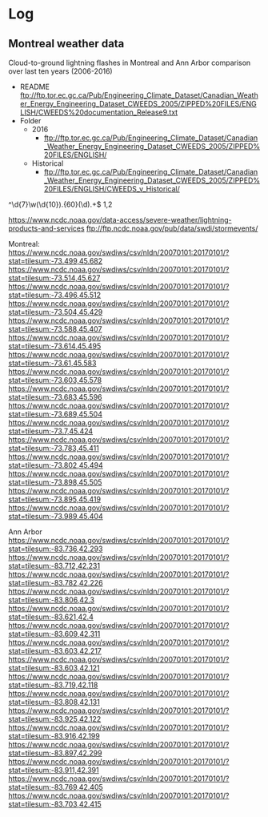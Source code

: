 # Log

## Montreal weather data

Cloud-to-ground lightning flashes in Montreal and Ann Arbor comparison over last ten years (2006-2016)

- README
ftp://ftp.tor.ec.gc.ca/Pub/Engineering_Climate_Dataset/Canadian_Weather_Energy_Engineering_Dataset_CWEEDS_2005/ZIPPED%20FILES/ENGLISH/CWEEDS%20documentation_Release9.txt
- Folder
  + 2016
    * ftp://ftp.tor.ec.gc.ca/Pub/Engineering_Climate_Dataset/Canadian_Weather_Energy_Engineering_Dataset_CWEEDS_2005/ZIPPED%20FILES/ENGLISH/
  + Historical
    * ftp://ftp.tor.ec.gc.ca/Pub/Engineering_Climate_Dataset/Canadian_Weather_Energy_Engineering_Dataset_CWEEDS_2005/ZIPPED%20FILES/ENGLISH/CWEEDS_v_Historical/

^\d{7}\w(\d{10}).{60}(\d).+$
$1,$2

https://www.ncdc.noaa.gov/data-access/severe-weather/lightning-products-and-services
ftp://ftp.ncdc.noaa.gov/pub/data/swdi/stormevents/

Montreal:
https://www.ncdc.noaa.gov/swdiws/csv/nldn/20070101:20170101/?stat=tilesum:-73.499,45.682
https://www.ncdc.noaa.gov/swdiws/csv/nldn/20070101:20170101/?stat=tilesum:-73.514,45.627
https://www.ncdc.noaa.gov/swdiws/csv/nldn/20070101:20170101/?stat=tilesum:-73.496,45.512
https://www.ncdc.noaa.gov/swdiws/csv/nldn/20070101:20170101/?stat=tilesum:-73.504,45.429
https://www.ncdc.noaa.gov/swdiws/csv/nldn/20070101:20170101/?stat=tilesum:-73.588,45.407
https://www.ncdc.noaa.gov/swdiws/csv/nldn/20070101:20170101/?stat=tilesum:-73.614,45.495
https://www.ncdc.noaa.gov/swdiws/csv/nldn/20070101:20170101/?stat=tilesum:-73.61,45.583
https://www.ncdc.noaa.gov/swdiws/csv/nldn/20070101:20170101/?stat=tilesum:-73.603,45.578
https://www.ncdc.noaa.gov/swdiws/csv/nldn/20070101:20170101/?stat=tilesum:-73.683,45.596
https://www.ncdc.noaa.gov/swdiws/csv/nldn/20070101:20170101/?stat=tilesum:-73.689,45.504
https://www.ncdc.noaa.gov/swdiws/csv/nldn/20070101:20170101/?stat=tilesum:-73.7,45.424
https://www.ncdc.noaa.gov/swdiws/csv/nldn/20070101:20170101/?stat=tilesum:-73.783,45.411
https://www.ncdc.noaa.gov/swdiws/csv/nldn/20070101:20170101/?stat=tilesum:-73.802,45.494
https://www.ncdc.noaa.gov/swdiws/csv/nldn/20070101:20170101/?stat=tilesum:-73.898,45.505
https://www.ncdc.noaa.gov/swdiws/csv/nldn/20070101:20170101/?stat=tilesum:-73.895,45.419
https://www.ncdc.noaa.gov/swdiws/csv/nldn/20070101:20170101/?stat=tilesum:-73.989,45.404

Ann Arbor
https://www.ncdc.noaa.gov/swdiws/csv/nldn/20070101:20170101/?stat=tilesum:-83.736,42.293
https://www.ncdc.noaa.gov/swdiws/csv/nldn/20070101:20170101/?stat=tilesum:-83.712,42.231
https://www.ncdc.noaa.gov/swdiws/csv/nldn/20070101:20170101/?stat=tilesum:-83.782,42.226
https://www.ncdc.noaa.gov/swdiws/csv/nldn/20070101:20170101/?stat=tilesum:-83.806,42.3
https://www.ncdc.noaa.gov/swdiws/csv/nldn/20070101:20170101/?stat=tilesum:-83.621,42.4
https://www.ncdc.noaa.gov/swdiws/csv/nldn/20070101:20170101/?stat=tilesum:-83.609,42.311
https://www.ncdc.noaa.gov/swdiws/csv/nldn/20070101:20170101/?stat=tilesum:-83.603,42.217
https://www.ncdc.noaa.gov/swdiws/csv/nldn/20070101:20170101/?stat=tilesum:-83.603,42.121
https://www.ncdc.noaa.gov/swdiws/csv/nldn/20070101:20170101/?stat=tilesum:-83.719,42.118
https://www.ncdc.noaa.gov/swdiws/csv/nldn/20070101:20170101/?stat=tilesum:-83.808,42.131
https://www.ncdc.noaa.gov/swdiws/csv/nldn/20070101:20170101/?stat=tilesum:-83.925,42.122
https://www.ncdc.noaa.gov/swdiws/csv/nldn/20070101:20170101/?stat=tilesum:-83.916,42.199
https://www.ncdc.noaa.gov/swdiws/csv/nldn/20070101:20170101/?stat=tilesum:-83.897,42.299
https://www.ncdc.noaa.gov/swdiws/csv/nldn/20070101:20170101/?stat=tilesum:-83.911,42.391
https://www.ncdc.noaa.gov/swdiws/csv/nldn/20070101:20170101/?stat=tilesum:-83.769,42.405
https://www.ncdc.noaa.gov/swdiws/csv/nldn/20070101:20170101/?stat=tilesum:-83.703,42.415
